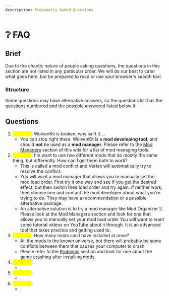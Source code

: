 ```yaml
---
description: Frequently Asked Questions
---
```


# ❔ FAQ

## Brief

Due to the chaotic nature of people asking questions, the questions in this section are not listed in any particular order. We will do our best to cater what goes here, but be prepared to read or use your browser's search tool.

### Structure

Some questions may have alternative answers, so the questions list has the questions numbered and the possible answered listed below it.

## Questions

1. <mark style="color:yellow;">Question</mark>: WolvenKit is broken, why isn't it....
   * You can stop right there. WolvenKit is a **mod developing tool**, and should **not** be used as a **mod manager**. Please refer to the [Mod Managers](../mod-tools/mod-managers.md) section of this wiki for a list of mod managing tools.
2. <mark style="color:yellow;">Question</mark>: I'm want to use two different mods that do mostly the same thing, but differently. How can I get them both to work?
   * This is called a mod conflict and Vertex will automatically try to resolve the conflict.
   * You will want a mod manager that allows you to manually set the mod load order. First try it one way and see if you get the desired effect, but then switch their load order and try again. If neither work, then choose one and contact the mod developer about what you're trying to do. They may have a recommendation or a possible alternative package.
   * An alternative solution is to try a mod manager like Mod Organizer 2. Please look at the Mod Managers section and look for one that allows you to manually set your mod load order You will want to want some tutorial videos on YouTube about it through. It is an advanced tool that takes practice and getting used to.&#x20;
3. <mark style="color:yellow;">Question</mark>: How many mods can I have installed at once?
   * All the mods in the known universe, but there will probably be some conflicts between them that causes your computer to crash.
   * Please refer to the [Problems](problems.md) section and look for one about the game crashing after installing mods.
4. <mark style="color:yellow;">Question</mark>:&#x20;
   * .
5. <mark style="color:yellow;">Question</mark>:&#x20;
   * .
6. <mark style="color:yellow;">Question</mark>:
   * .

